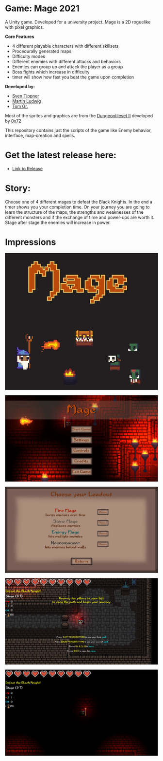 # Game: Mage 2021

A Unity game. Developed for a university project.
Mage is a 2D roguelike with pixel graphics.

**Core Features**
 * 4 different playable characters with different skillsets
 * Procedurally generated maps
 * Difficulty modes
 * Different enemies with different attacks and behaviors
 * Enemies can group up and attack the player as a group
 * Boss fights which increase in difficulty
 * timer will show how fast you beat the game upon completion

**Developed by:**
 * [Sven Tippner](https://github.com/sventippner)
 * [Martin Ludwig](https://github.com/Martin-Ludwig)
 * [Tom Gr.](https://github.com/Tom-G-r)

Most of the sprites and graphics are from the [Dungeontileset II](https://0x72.itch.io/dungeontileset-ii) developed by [0x72](https://twitter.com/_0x72_)

This repository contains just the scripts of the game like Enemy behavior, interface, map-creation and spells.

# Get the latest release here:
 * [Link to Release](https://github.com/Tom-G-r/Game-Mage/releases/latest)

# Story:
Choose one of 4 different mages to defeat the Black Knights. In the end a timer shows you your completion time. On your journey you are going to learn the structure of the maps,  the strengths and weaknesses of the different monsters and if the exchange of time and power-ups are worth it. Stage after stage the enemies will increase in power.

# Impressions

![Start_Screen](Game_Screenshots/Start_Screen.JPG)

![Main_Menu](Game_Screenshots/Menu.JPG)

![Choose_Charakter](Game_Screenshots/Charakter.JPG)

![Game_Begin](Game_Screenshots/Game_Begin.JPG)

![Labyrinth](Game_Screenshots/Labyrinth.JPG)
